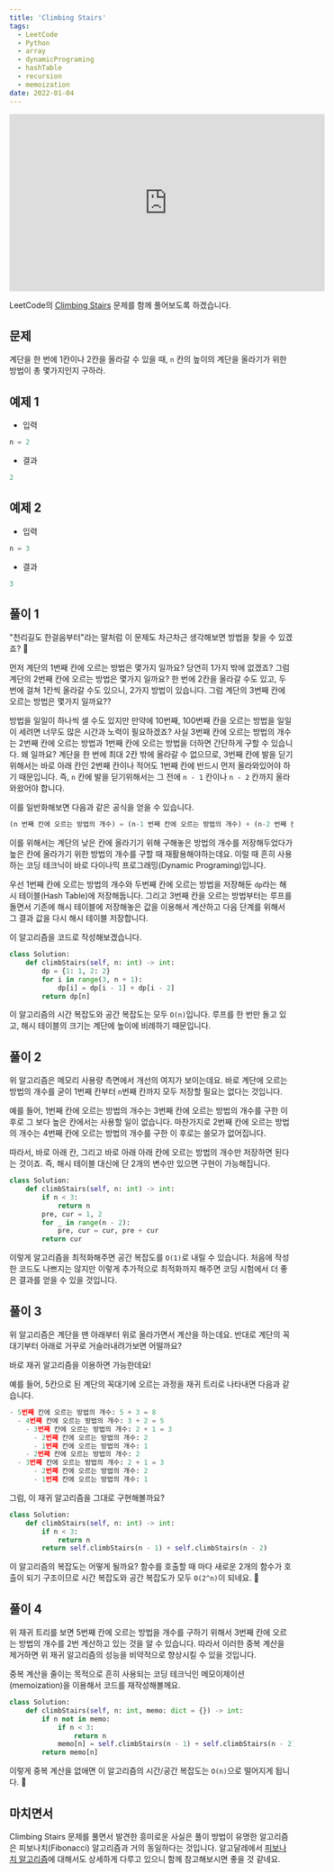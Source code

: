 ```yaml
---
title: 'Climbing Stairs'
tags:
  - LeetCode
  - Python
  - array
  - dynamicPrograming
  - hashTable
  - recursion
  - memoization
date: 2022-01-04
---
```


<iframe width="560" height="315" src="https://www.youtube.com/embed/VTjekgLvsuA" title="YouTube video player" frameborder="0" allow="accelerometer; autoplay; clipboard-write; encrypted-media; gyroscope; picture-in-picture" allowfullscreen></iframe>

LeetCode의 [Climbing Stairs](https://leetcode.com/problems/climbing-stairs) 문제를 함께 풀어보도록 하겠습니다.

## 문제

계단을 한 번에 1칸이나 2칸을 올라갈 수 있을 때, `n` 칸의 높이의 계단을 올라기가 위한 방법이 총 몇가지인지 구하라.

## 예제 1

- 입력

```py
n = 2
```

- 결과

```py
2
```

## 예제 2

- 입력

```py
n = 3
```

- 결과

```py
3
```

## 풀이 1

"천리길도 한걸음부터"라는 말처럼 이 문제도 차근차근 생각해보면 방법을 찾을 수 있겠죠? 🙂

먼저 계단의 1번째 칸에 오르는 방법은 몇가지 일까요? 당연히 1가지 밖에 없겠죠?
그럼 계단의 2번째 칸에 오르는 방법은 몇가지 일까요? 한 번에 2칸을 올라갈 수도 있고, 두 번에 걸쳐 1칸씩 올라갈 수도 있으니, 2가지 방법이 있습니다.
그럼 계단의 3번째 칸에 오르는 방법은 몇가지 일까요??

방법을 일일이 하나씩 셀 수도 있지만 만약에 10번째, 100번째 칸을 오르는 방법을 일일이 세려면 너무도 많은 시간과 노력이 필요하겠죠?
사실 3번째 칸에 오르는 방법의 개수는 2번째 칸에 오르는 방법과 1번째 칸에 오르는 방법을 더하면 간단하게 구할 수 있습니다.
왜 일까요? 계단을 한 번에 최대 2칸 밖에 올라갈 수 없으므로, 3번째 칸에 발을 딛기 위해서는 바로 아래 칸인 2번째 칸이나 적어도 1번째 칸에 반드시 먼저 올라와있어야 하기 때문입니다.
즉, `n` 칸에 발을 딛기위해서는 그 전에 `n - 1` 칸이나 `n - 2` 칸까지 올라와왔어야 합니다.

이를 일반화해보면 다음과 같은 공식을 얻을 수 있습니다.

```py
(n 번째 칸에 오르는 방법의 개수) = (n-1 번째 칸에 오르는 방법의 개수) + (n-2 번째 칸에 오르는 방법의 개수)
```

이를 위해서는 계단의 낮은 칸에 올라기기 위해 구해놓은 방법의 개수를 저장해두었다가 높은 칸에 올라가기 위한 방법의 개수를 구할 때 재활용해야하는데요.
이럴 때 흔히 사용하는 코딩 테크닉이 바로 다이나믹 프로그래밍(Dynamic Programing)입니다.

우선 1번째 칸에 오르는 방법의 개수와 두번째 칸에 오르는 방법을 저장해둔 `dp`라는 해시 테이블(Hash Table)에 저장해둡니다.
그리고 3번째 칸을 오르는 방법부터는 루프를 돌면서 기존에 해시 테이블에 저장해놓은 값을 이용해서 계산하고 다음 단계를 위해서 그 결과 값을 다시 해시 테이블 저장합니다.

이 알고리즘을 코드로 작성해보겠습니다.

```py
class Solution:
    def climbStairs(self, n: int) -> int:
        dp = {1: 1, 2: 2}
        for i in range(3, n + 1):
            dp[i] = dp[i - 1] + dp[i - 2]
        return dp[n]
```

이 알고리즘의 시간 복잡도와 공간 복잡도는 모두 `O(n)`입니다.
루프를 한 번만 돌고 있고, 해시 테이블의 크기는 계단에 높이에 비례하기 때문입니다.

## 풀이 2

위 알고리즘은 메모리 사용량 측면에서 개선의 여지가 보이는데요.
바로 계단에 오르는 방법의 개수를 굳이 1번째 칸부터 `n`번째 칸까지 모두 저장할 필요는 없다는 것입니다.

예를 들어, 1번째 칸에 오르는 방법의 개수는 3번째 칸에 오르는 방법의 개수를 구한 이 후로 그 보다 높은 칸에서는 사용할 일이 없습니다.
마찬가지로 2번째 칸에 오르는 방법의 개수는 4번째 칸에 오르는 방법의 개수를 구한 이 후로는 쓸모가 없어집니다.

따라서, 바로 아래 칸, 그리고 바로 아래 아래 칸에 오르는 방법의 개수만 저장하면 된다는 것이죠.
즉, 해시 테이블 대신에 단 2개의 변수만 있으면 구현이 가능해집니다.

```py
class Solution:
    def climbStairs(self, n: int) -> int:
        if n < 3:
            return n
        pre, cur = 1, 2
        for _ in range(n - 2):
            pre, cur = cur, pre + cur
        return cur
```

이렇게 알고리즘을 최적화해주면 공간 복잡도를 `O(1)`로 내릴 수 있습니다.
처음에 작성한 코드도 나쁘지는 않지만 이렇게 추가적으로 최적화까지 해주면 코딩 시험에서 더 좋은 결과를 얻을 수 있을 것입니다.

## 풀이 3

위 알고리즘은 계단을 맨 아래부터 위로 올라가면서 계산을 하는데요.
반대로 계단의 꼭대기부터 아래로 거꾸로 거슬러내려가보면 어떨까요?

바로 재귀 알고리즘을 이용하면 가능한데요!

예를 들어, 5칸으로 된 계단의 꼭대기에 오르는 과정을 재귀 트리로 나타내면 다음과 같습니다.

```py
- 5번째 칸에 오르는 방법의 개수: 5 + 3 = 8
  - 4번째 칸에 오르는 방법의 개수: 3 + 2 = 5
    - 3번째 칸에 오르는 방법의 개수: 2 + 1 = 3
      - 2번째 칸에 오르는 방법의 개수: 2
      - 1번째 칸에 오르는 방법의 개수: 1
    - 2번째 칸에 오르는 방법의 개수: 2
  - 3번째 칸에 오르는 방법의 개수: 2 + 1 = 3
      - 2번째 칸에 오르는 방법의 개수: 2
      - 1번째 칸에 오르는 방법의 개수: 1
```

그럼, 이 재귀 알고리즘을 그대로 구현해볼까요?

```py
class Solution:
    def climbStairs(self, n: int) -> int:
        if n < 3:
            return n
        return self.climbStairs(n - 1) + self.climbStairs(n - 2)
```

이 알고리즘의 복잡도는 어떻게 될까요?
함수를 호출할 때 마다 새로운 2개의 함수가 호출이 되기 구조이므로 시간 복잡도와 공간 복잡도가 모두 `O(2^n)`이 되네요. 🙈

## 풀이 4

위 재귀 트리를 보면 5번째 칸에 오르는 방법을 개수를 구하기 위해서 3번째 칸에 오르는 방법의 개수를 2번 계산하고 있는 것을 알 수 있습니다.
따라서 이러한 중복 계산을 제거하면 위 재귀 알고리즘의 성능을 비약적으로 향상시킬 수 있을 것입니다.

중복 계산을 줄이는 목적으로 흔히 사용되는 코딩 테크닉인 메모이제이션(memoization)을 이용해서 코드를 재작성해볼께요.

```py
class Solution:
    def climbStairs(self, n: int, memo: dict = {}) -> int:
        if n not in memo:
            if n < 3:
                return n
            memo[n] = self.climbStairs(n - 1) + self.climbStairs(n - 2)
        return memo[n]
```

이렇게 중복 계산을 없애면 이 알고리즘의 시간/공간 복잡도는 `O(n)`으로 떨어지게 됩니다. 🙊

## 마치면서

Climbing Stairs 문제를 풀면서 발견한 흥미로운 사실은 풀이 방법이 유명한 알고리즘은 피보나치(Fibonacci) 알고리즘과 거의 동일하다는 것입니다.
알고달레에서 [피보나치 알고리즘](/algorithms/fibonacci)에 대해서도 상세하게 다루고 있으니 함께 참고해보시면 좋을 것 같네요.
